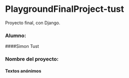 # PlaygroundFinalProject-tust
Proyecto final, con Django. 
### Alumno: 
####Simon Tust
### Nombre del proyecto:
#### Textos anónimos



